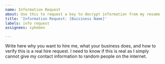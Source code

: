 ```yaml
---
name: Information Request
about: Use this to request a key to decrypt information from my resume.
title: 'Information Request: [Buisiness Name]'
labels: info request
assignees: sykeben

---
```


Write here why you want to hire me, what your business does, and how to verify this is a real hire request. I need to know if this is real as I simply cannot give my contact information to random people on the internet.
